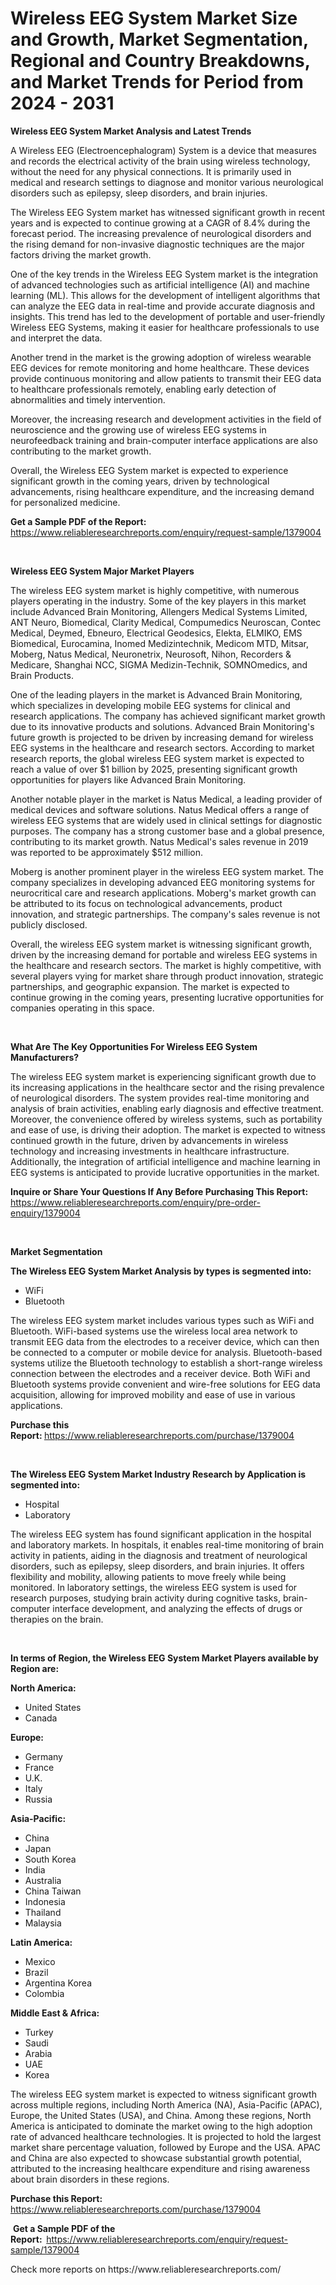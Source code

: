 <p><h1>Wireless EEG System Market Size and Growth, Market Segmentation, Regional and Country Breakdowns, and Market Trends for Period from 2024 -  2031</h1></p><p><strong>Wireless EEG System Market Analysis and Latest Trends</strong></p>
<p><p>A Wireless EEG (Electroencephalogram) System is a device that measures and records the electrical activity of the brain using wireless technology, without the need for any physical connections. It is primarily used in medical and research settings to diagnose and monitor various neurological disorders such as epilepsy, sleep disorders, and brain injuries.</p><p>The Wireless EEG System market has witnessed significant growth in recent years and is expected to continue growing at a CAGR of 8.4% during the forecast period. The increasing prevalence of neurological disorders and the rising demand for non-invasive diagnostic techniques are the major factors driving the market growth.</p><p>One of the key trends in the Wireless EEG System market is the integration of advanced technologies such as artificial intelligence (AI) and machine learning (ML). This allows for the development of intelligent algorithms that can analyze the EEG data in real-time and provide accurate diagnosis and insights. This trend has led to the development of portable and user-friendly Wireless EEG Systems, making it easier for healthcare professionals to use and interpret the data.</p><p>Another trend in the market is the growing adoption of wireless wearable EEG devices for remote monitoring and home healthcare. These devices provide continuous monitoring and allow patients to transmit their EEG data to healthcare professionals remotely, enabling early detection of abnormalities and timely intervention.</p><p>Moreover, the increasing research and development activities in the field of neuroscience and the growing use of wireless EEG systems in neurofeedback training and brain-computer interface applications are also contributing to the market growth.</p><p>Overall, the Wireless EEG System market is expected to experience significant growth in the coming years, driven by technological advancements, rising healthcare expenditure, and the increasing demand for personalized medicine.</p></p>
<p><strong>Get a Sample PDF of the Report:&nbsp;</strong> <a href="https://www.reliableresearchreports.com/enquiry/request-sample/1379004">https://www.reliableresearchreports.com/enquiry/request-sample/1379004</a></p>
<p>&nbsp;</p>
<p><strong>Wireless EEG System Major Market Players</strong></p>
<p><p>The wireless EEG system market is highly competitive, with numerous players operating in the industry. Some of the key players in this market include Advanced Brain Monitoring, Allengers Medical Systems Limited, ANT Neuro, Biomedical, Clarity Medical, Compumedics Neuroscan, Contec Medical, Deymed, Ebneuro, Electrical Geodesics, Elekta, ELMIKO, EMS Biomedical, Eurocamina, Inomed Medizintechnik, Medicom MTD, Mitsar, Moberg, Natus Medical, Neuronetrix, Neurosoft, Nihon, Recorders & Medicare, Shanghai NCC, SIGMA Medizin-Technik, SOMNOmedics, and Brain Products.</p><p>One of the leading players in the market is Advanced Brain Monitoring, which specializes in developing mobile EEG systems for clinical and research applications. The company has achieved significant market growth due to its innovative products and solutions. Advanced Brain Monitoring's future growth is projected to be driven by increasing demand for wireless EEG systems in the healthcare and research sectors. According to market research reports, the global wireless EEG system market is expected to reach a value of over $1 billion by 2025, presenting significant growth opportunities for players like Advanced Brain Monitoring.</p><p>Another notable player in the market is Natus Medical, a leading provider of medical devices and software solutions. Natus Medical offers a range of wireless EEG systems that are widely used in clinical settings for diagnostic purposes. The company has a strong customer base and a global presence, contributing to its market growth. Natus Medical's sales revenue in 2019 was reported to be approximately $512 million.</p><p>Moberg is another prominent player in the wireless EEG system market. The company specializes in developing advanced EEG monitoring systems for neurocritical care and research applications. Moberg's market growth can be attributed to its focus on technological advancements, product innovation, and strategic partnerships. The company's sales revenue is not publicly disclosed.</p><p>Overall, the wireless EEG system market is witnessing significant growth, driven by the increasing demand for portable and wireless EEG systems in the healthcare and research sectors. The market is highly competitive, with several players vying for market share through product innovation, strategic partnerships, and geographic expansion. The market is expected to continue growing in the coming years, presenting lucrative opportunities for companies operating in this space.</p></p>
<p>&nbsp;</p>
<p><strong>What Are The Key Opportunities For Wireless EEG System Manufacturers?</strong></p>
<p><p>The wireless EEG system market is experiencing significant growth due to its increasing applications in the healthcare sector and the rising prevalence of neurological disorders. The system provides real-time monitoring and analysis of brain activities, enabling early diagnosis and effective treatment. Moreover, the convenience offered by wireless systems, such as portability and ease of use, is driving their adoption. The market is expected to witness continued growth in the future, driven by advancements in wireless technology and increasing investments in healthcare infrastructure. Additionally, the integration of artificial intelligence and machine learning in EEG systems is anticipated to provide lucrative opportunities in the market.</p></p>
<p><strong>Inquire or Share Your Questions If Any Before Purchasing This Report:</strong> <a href="https://www.reliableresearchreports.com/enquiry/pre-order-enquiry/1379004">https://www.reliableresearchreports.com/enquiry/pre-order-enquiry/1379004</a></p>
<p>&nbsp;</p>
<p><strong>Market Segmentation</strong></p>
<p><strong>The Wireless EEG System Market Analysis by types is segmented into:</strong></p>
<p><ul><li>WiFi</li><li>Bluetooth</li></ul></p>
<p><p>The wireless EEG system market includes various types such as WiFi and Bluetooth. WiFi-based systems use the wireless local area network to transmit EEG data from the electrodes to a receiver device, which can then be connected to a computer or mobile device for analysis. Bluetooth-based systems utilize the Bluetooth technology to establish a short-range wireless connection between the electrodes and a receiver device. Both WiFi and Bluetooth systems provide convenient and wire-free solutions for EEG data acquisition, allowing for improved mobility and ease of use in various applications.</p></p>
<p><strong>Purchase this Report:&nbsp;</strong><a href="https://www.reliableresearchreports.com/purchase/1379004">https://www.reliableresearchreports.com/purchase/1379004</a></p>
<p>&nbsp;</p>
<p><strong>The Wireless EEG System Market Industry Research by Application is segmented into:</strong></p>
<p><ul><li>Hospital</li><li>Laboratory</li></ul></p>
<p><p>The wireless EEG system has found significant application in the hospital and laboratory markets. In hospitals, it enables real-time monitoring of brain activity in patients, aiding in the diagnosis and treatment of neurological disorders, such as epilepsy, sleep disorders, and brain injuries. It offers flexibility and mobility, allowing patients to move freely while being monitored. In laboratory settings, the wireless EEG system is used for research purposes, studying brain activity during cognitive tasks, brain-computer interface development, and analyzing the effects of drugs or therapies on the brain.</p></p>
<p>&nbsp;</p>
<p><strong>In terms of Region, the Wireless EEG System Market Players available by Region are:</strong></p>
<p>
    <p> <strong> North America: </strong>
        <ul>
            <li>United States</li>
            <li>Canada</li>
        </ul>
        </p> 
    <p> <strong> Europe: </strong>
        <ul>
            <li>Germany</li>
            <li>France</li>
            <li>U.K.</li>
            <li>Italy</li>
            <li>Russia</li>
        </ul>
        </p> 
    <p> <strong> Asia-Pacific: </strong>
        <ul>
            <li>China</li>
            <li>Japan</li>
            <li>South Korea</li>
            <li>India</li>
            <li>Australia</li>
            <li>China Taiwan</li>
            <li>Indonesia</li>
            <li>Thailand</li>
            <li>Malaysia</li>
        </ul>
        </p> 
    <p> <strong> Latin America: </strong>
        <ul>
            <li>Mexico</li>
            <li>Brazil</li>
            <li>Argentina Korea</li>
            <li>Colombia</li>
        </ul>
        </p> 
    <p> <strong> Middle East & Africa: </strong>
        <ul>
            <li>Turkey</li>
            <li>Saudi</li>
            <li>Arabia</li>
            <li>UAE</li>
            <li>Korea</li>
        </ul>
    </p>
    </p>
<p><p>The wireless EEG system market is expected to witness significant growth across multiple regions, including North America (NA), Asia-Pacific (APAC), Europe, the United States (USA), and China. Among these regions, North America is anticipated to dominate the market owing to the high adoption rate of advanced healthcare technologies. It is projected to hold the largest market share percentage valuation, followed by Europe and the USA. APAC and China are also expected to showcase substantial growth potential, attributed to the increasing healthcare expenditure and rising awareness about brain disorders in these regions.</p></p>
<p><strong>Purchase this Report: </strong><a href="https://www.reliableresearchreports.com/purchase/1379004">https://www.reliableresearchreports.com/purchase/1379004</a></p>
<p>&nbsp;<strong>Get a Sample PDF of the Report:&nbsp;&nbsp;</strong><a href="https://www.reliableresearchreports.com/enquiry/request-sample/1379004">https://www.reliableresearchreports.com/enquiry/request-sample/1379004</a></p>
<p><strong></strong></p>
<p>Check more reports on https://www.reliableresearchreports.com/</p>